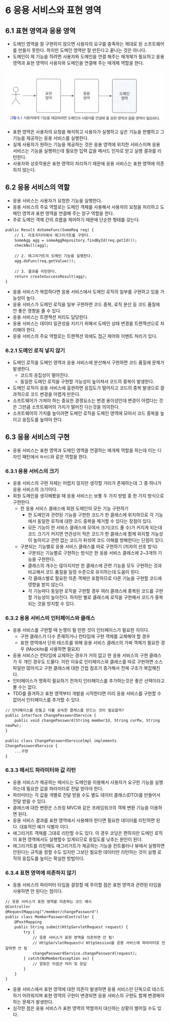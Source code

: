 # 6 응용 서비스와 표현 영역

## 6.1 표현 영역과 응용 영역
* 도메인 영역을 잘 구현하지 않으면 사용자의 요구를 충족하는 제대로 된 소프트웨어를 만들지 못한다. 하지만 도메인 영역만 잘 만든다고 끝나는 것은 아니다.
* 도메인이 제 기능을 하려면 사용자와 도메인을 연결 해주는 매개체가 필요하고 응용 영역과 표현 영역이 사용자와 도메인을 연결해 주는 매개체 역할을 한다.

<img src="./그림 6.1.png">

* 표현 영역은 사용자의 요청을 해석하고 사용자가 실행하고 싶은 기능을 판별하고 그 기능을 제공하는 응용 서비스를 실행한다.
* 실제 사용자가 원하는 기능을 제공하는 것은 응용 영역에 위치한 서비스이며 응용 서비스는 기능을 실행하는데 필요한 입력 값을 메서드 인자로 받고 실행 결과를 리턴한다.
* 사용자와 상호작용은 표현 영역이 처리하기 때문에 응용 서비스는 표현 영역에 의존하지 않는다.

## 6.2 응용 서비스의 역할
* 응용 서비스는 사용자가 요청한 기능을 실행한다.
* 응용 서비스의 주요 역할로는 도메인 객체를 사용해서 사용자의 요청을 처리하고 도메인 영역과 표현 영역을 연결해 주는 창구 역할을 한다.
* 주로 도메인 객체 간의 흐름을 제어하기 때문에 단순한 형태를 갖는다.
```
public Result doSomeFunc(SomeReq req) {
    // 1. 리포지터리에서 애그리거트를 구한다.
    SomeAgg agg = someAggRepository.findById(req.getId()); 
    checkNull(agg);
    
    // 2. 애그리거트의 도메인 기능을 실행한다. 
    agg.doFunc(req.getValue());

    // 3. 결과를 리턴한다.
    return createSuccessResult(agg);
}
```
* 응용 서비스가 복잡하다면 응용 서비스에서 도메인 로직의 일부를 구현하고 있을 가능성이 높다.
* 응용 서비스가 도메인 로직을 일부 구현하면 코드 중복, 로직 분산 등 코드 품질에 안 좋은 영향을 줄 수 있다.
* 응용 서비스는 트랜잭션 처리도 담당한다.
* 응용 서비스는 데이터 일관성을 지키기 위해서 도메인 상태 변경을 트랜잭션으로 처리해야 한다.
* 응용 서비스의 주요 역할로는 트랜잭션 외에도 접근 제어와 이벤트 처리가 있다.

### 6.2.1 도메인 로직 넣지 않기
* 도메인 로직을 도메인 영역과 응용 서비스에 분산해서 구현하면 코드 품질에 문제가 발생한다.
    * 코드의 응집성이 떨어진다.
    * 동일한 도메인 로직을 구현할 가능성이 높아져서 코드의 중복이 발생한다.
* 도메인 로직이 응용 서비스에 출현하면 응집도가 떨어지고 코드의 중복 발생으로 결과적으로 코드 변경을 어렵게 만든다.
* 소프트웨어가 가져야 하는 중요한 경쟁요소는 변경 용이성인데 변경이 어렵다는 것은 그만큼 소프트웨어의 가치가 떨어진 다는것을 의미한다.
* 소프트웨어의 가치를 높이려면 도메인 로직을 도메인 영역에 모아서 코드 중복을 높이고 응집도를 높여야 한다.

## 6.3 응용 서비스의 구현
* 응용 서비스는 표현 영역과 도메인 영역을 연결하는 매개체 역할을 하는데 이는 디자인 패턴에서 `파사드`와 같은 역할을 한다.

### 6.3.1 응용 서비스의 크기
* 응용 서비스의 구현 자체는 어렵지 않지만 생각할 거리가 존재하는데 그 중 하나가 응용 서비스의 크기이다.
* 회원 도메인을 생각해봤을 때 응용 서비스는 보통 두 가지 방법 중 한 가지 방식으로 구현한다.
    * 한 응용 서비스 클래스에 회원 도메인의 모든 기능 구현하기
        * 한 도메인과 관련된 기능을 구현한 코드가 한 클래스에 위치하므로 각 기능에서 동일한 로직에 대한 코드 중복을 제거할 수 있다는 장점이 있다.
        * 모든 기능이 한 서비스 클래스에 모여서 크기(코드 줄 수)가 커지게 되는데 코드 크기가 커지면 연관성이 적은 코드가 한 클래스에 함께 위치할 가능성이 높아지고 관련 없는 코드가 뒤섞여 코드 이해를 방해한다는 단점이 있다.
    * 구분되는 기능별로 응용 서비스 클래스를 따로 구현하기 (저자의 선호 방식)
        * 구분되는 기능별로 구현하는 방식은 한 응용 서비스 클래스에 2~3개의 기능을 구현한다.
        * 클래스의 개수는 많아지지만 한 클래스에 관련 기능을 모두 구현하는 것과 비교해서 코드 품질을 일정 수준으로 유지하는데 도움이 된다.
        * 각 클래스별로 필요한 의존 객체만 포함하므로 다른 기능을 구현할 코드에 영향을 받지 않는다.
        * 각 기능마다 동일한 로직을 구현할 경우 여러 클래스에 중복된 코드를 구현할 가능성이 높아진다. 하지만 별로 클래스에 로직을 구현해서 코드가 중복되는 것을 방지할 수 있다.

### 6.3.2 응용 서비스의 인터페이스와 클래스
* 응용 서비스를 구현할 때 논쟁이 될 만한 것이 인터페이스가 필요한 지이다.
    * 구현 클래스가 다수 존재하거나 런타임에 구현 객체를 교체해야 할 경우
    * 표현 영역에서 단위 테스트를 위해 응용 서비스 클래스의 가짜 객체가 필요한 경우 (Mockito를 사용하면 필요X)
* 응용 서비스는 런타임에 교체하는 경우가 거의 없고 한 응용 서비스의 구현 클래스가 두 개인 경우도 드물다. 이런 이유로 인터페이스와 클래스를 따로 구현하면 소스 파일만 많아지고 구현 클래스에 대한 간접 참조가 증가해서 전체 구조가 복잡해진다.
* 인터페이스가 명확히 필요하기 전까지 인터페이스를 추가하는것은 좋은 선택이라고 볼 수는 없다.
* TDD를 즐겨하고 표현 영역부터 개발을 시작한다면 미리 응용 서비스를 구현할 수 없어서 인터페이스를 추가할 수 있다.
```
// 인터페이스를 만들고 이를 상속한 클래스를 만드는 것이 필요할까?
public interface ChangePasswordService {
    public void changePassword(String memberId, String curPw, String newPw);
}

public class ChangePasswordServicelmpl implements ChangePasswordService {
    ...구현 
}
```

### 6.3.3 메서드 파라미터와 값 리턴
* 응용 서비스가 제공하는 메서드는 도메인을 이용해서 사용자가 요구한 기능을 실행하는데 필요한 값을 파라미터로 전달 받아야 한다.
* 파라미터는 각 값을 개별로 전달 받을 수도 별도 데이터 클래스(DTO)를 만들어서 전달 받을 수 있다.
* 클래스에 대한 변환은 스프링 MVC와 같은 프레임워크의 객체 변환 기능을 이용하면 된다.
* 응용 서비스 결과를 표현 영역에서 사용해야 한다면 필요한 데이터를 리턴하면 된다. 대표적인 예가 식별자 이다.
* 애그리거트 객체를 그대로 리턴할 수도 있다. 이 경우 코딩은 편하지만 도메인 로직이 표현 영역에서도 실행할수 있게되므로 응집도를 낮추는 원인이 된다.
* 애그리거트를 리턴해도 애그리거트가 제공하는 기능을 컨트롤러나 뷰에서 실행하면 안된다는 규칙을 정할 수도 있지만 그보단 필요한 데이터만 리턴하는 것이 실행 로직의 응집도를 높이는 확실한 방법이다.

### 6.3.4 표현 영역에 의존하지 않기
* 응용 서비스의 파라미터 타입을 결정할 때 주의할 점은 표현 영역과 관련된 타입을 사용하면 안 된다는 점이다.
```
// 응용 서비스가 표현 영역을 의존하는 코드 예시
@Controller 
@RequestMapping("/member/changePassword") 
public class MemberPasswordController {
    @PostMapping
    public String submit(HttpServletRequest request) {
        try {
            // 응용 서비스가 표현 영역을 의존하면 안 됨!
            // HttpServletRequest나 HttpSession을 응용 서비스에 파라미터로 전달하면 안 됨
            changePasswordService.changePassword(request); 
        } catch(NoMemberException ex) {
            // 알맞은 익셉션 처리 및 응답
        } 
    }
}
```
* 응용 서비스에서 표현 영역에 대한 의존이 발생하면 응용 서비스만 단독으로 테스트하기 어려워지며 표현 영역의 구현이 변경되면 응용 서비스의 구현도 함께 변경해야 하는 문제가 발생한다.
* 심각한 점은 응용 서비스가 표현 영역의 역할까지 대신하는 상황이 벌어질 수도 있다.
